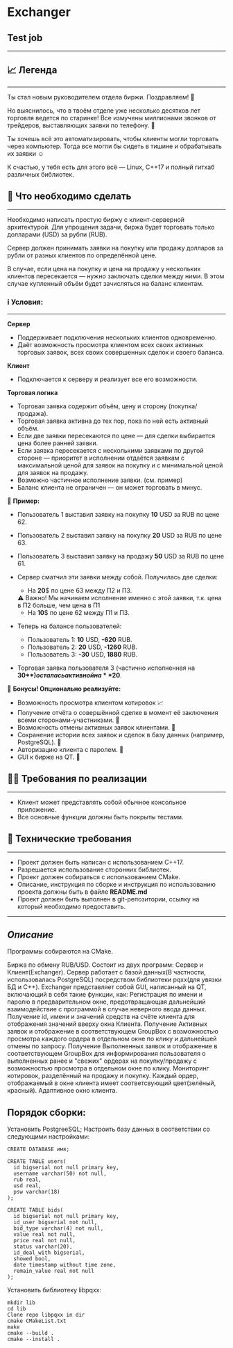 # Exchanger
## Test job

---
## 📈 Легенда

---

Ты стал новым руководителем отдела биржи. Поздравляем! 🎉

Но выяснилось, что в твоём отделе уже несколько десятков лет торговля ведется по старинке! Все измучены миллионами звонков от трейдеров, выставляющих заявки по телефону. 🤳

Ты хочешь всё это автоматизировать, чтобы клиенты могли торговать через компьютер. Тогда все могли бы сидеть в тишине и обрабатывать их заявки ☺️

К счастью, у тебя есть для этого всё — Linux, C++17 и полный гитхаб различных библиотек. 

## 🔮 ****Что необходимо сделать****

---

Необходимо написать простую биржу с клиент-серверной архитектурой. Для упрощения задачи, биржа будет торговать только долларами (USD) за рубли (RUB).

Сервер должен принимать заявки на покупку или продажу долларов за рубли от разных клиентов по определённой цене. 

В случае, если цена на покупку и цена на продажу у нескольких клиентов пересекается — нужно заключать сделки между ними. В этом случае купленный объём будет зачисляться на баланс клиентам.

### **ℹ️ Условия:**

---

**Сервер**

- Поддерживает подключения нескольких клиентов одновременно.
- Даёт возможность просмотра клиентом всех своих активных торговых заявок, всех своих совершенных сделок и своего баланса.

**Клиент**

- Подключается к серверу и реализует все его возможности.

**Торговая логика**

- Торговая заявка содержит объём, цену и сторону (покупка/продажа).
- Торговая заявка активна до тех пор, пока по ней есть активный объём.
- Если две заявки пересекаются по цене — для сделки выбирается цена более ранней заявки.
- Если заявка пересекается с несколькими заявками по другой стороне — приоритет в исполнении отдаётся заявкам с максимальной ценой для заявок на покупку и с минимальной ценой для заявок на продажу.
- Возможно частичное исполнение заявки. (см. пример)
- Баланс клиента не ограничен — он может торговать в минус.

📝 **Пример:**

- Пользователь 1 выставил заявку на покупку **10** USD за RUB по цене 62.
- Пользователь 2 выставил заявку на покупку **20** USD за RUB по цене 63.
- Пользователь 3 выставил заявку на продажу **50** USD за RUB по цене 61.
- Сервер сматчил эти заявки между собой. Получилась две сделки:
    - На **20**$ по цене 63 между П2 и П3.
    
    <aside>
    ⚠️ Важно! Мы начинаем исполнение именно с этой заявки, т.к. цена в П2 больше, чем цена в П1
    
    </aside>
    
    - На **10**$ по цене 62 между П1 и П3.
- Теперь на балансе пользователей:
    - Пользователь 1: **10** USD, **-620** RUB.
    - Пользователь 2: **20** USD, **-1260** RUB.
    - Пользователь 3: **-30** USD, **1880** RUB.
- Торговая заявка пользователя 3 (частично исполненная на **30$**) осталась активной на **20$**.

🎈 **Бонусы! Опционально реализуйте:**

- Возможность просмотра клиентом котировок 📈
- Получение отчёта о совершённой сделке в момент её заключения всеми сторонами-участниками. 🤼
- Возможность отмены активных заявок клиентами. 🚫
- Сохранение истории всех заявок и сделок в базу данных (например, PostgreSQL). 💽
- Авторизацию клиента с паролем. 🔑
- GUI к бирже на QT. 🤯

## 🧑‍💻 ****Требования по реализации****

---

- Клиент может представлять собой обычное консольное приложение.
- Все основные функции должны быть покрыты тестами.

## 🔨 ****Технические требования****

---

- Проект должен быть написан с использованием C++17.
- Разрешается использование сторонних библиотек.
- Проект должен собираться с использованием CMake.
- Описание, инструкция по сборке и инструкция по использованию проекта должны быть в файле **README.md**
- Проект должен быть выполнен в git-репозитории, ссылку на который необходимо предоставить.
---

## ***Описание***

Программы собираются на CMake.

Биржа по обмену RUB/USD.
Состоит из двух программ: Сервер и Клиент(Exchanger).
Сервер работает с базой данных(В частности, использовалась PostgreSQL) посредством библиотеки pqxx(для увязки БД и С++).
Exchanger представляет собой GUI, написанный на QT, включающий в себя такие функции, как:
Регистрация по имени и паролю в предварительном окне, предотвращающая дальнейший взаимодействие с программой в случае неверного ввода данных.
Получение id, имени и значений средств на счёте клиента для отображения значений вверху окна Клиента.
Получение Активных заявок и отображение в соответствующем GroupBox с возможностью просмотра каждого ордера в отдельном окне по клику и дальнейшей отмены по запросу.
Получение Выполненных заявок и отображение в соответствующем GroupBox для информирования пользователя о выполненных ранее и "свежих" ордерах на покупку/продажу с возможностью просмотра в отдельном окне по клику.
Мониторинг котировок, разделённый на продажу и покупку.
Каждый ордер, отображаемый в окне клиента имеет соответсвующий цвет(зелёный, красный).
Адаптивное окно клиента.


## **Порядок сборки:**

Установить PostgreeSQL; 
Настроить базу данных в соответствии со следующими настройками:
```
CREATE DATABASE имя;
```
```
CREATE TABLE users(
  id bigserial not null primary key,
  username varchar(50) not null,
  rub real,
  usd real,
  psw varchar(18)
);
```
```
CREATE TABLE bids(
  id bigserial not null primary key,
  id_user bigserial not null,
  bid_type varchar(4) not null,
  value real not null,
  price real not null,
  status varchar(20),
  id_deal_with bigserial,
  showed bool,
  date timestamp without time zone,
  remain_value real not null
);
```

Установить библиотеку libpqxx:
```
mkdir lib
cd lib
Clone repo libpqxx in dir
cmake CMakeList.txt 
make
cmake --build .
cmake --install .
```
